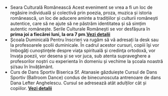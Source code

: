 * <label>Seara Culturală Românească</label> Acest eveniment se vrea a fi un loc de regăsire individuală și colectivă prin poezia, proza, muzica și istoria românească, un loc de aducere aminte a tradițiilor și culturii românești autentice, care să ne ajute să ne păstrăm identitatea și să simțim autentic românește. Serile Culturale Românești se vor  desfășura în <strong>prima joi a fiecărei luni, la ora 7 pm</strong>.<a href="{{ site.baseurl }}/ro/2017/seara-romaneasca.html"><strong>Vezi&nbsp;detalii</strong></a>
* <label>Școala Duminicală</label>  Pentru înscrieri va rugăm să vă adresați la desk sau la profesoarele școlii duminicale. În cadrul acestor cursuri, copiii îşi vor îmbogăţi cunoştinţele despre viaţa spirituală şi credinţa ortodoxă, vor învața poezii, vor desena și se vor juca, sub atenta supraveghere a profesorilor noștri cu experienta în domeniu și vechime la școala noastră și/sau în învățământ.
* <label>Curs de Dans Sportiv</label> Biserica Sf. Atanasie găzduiește Cursul de Dans Sportiv (Ballroom Dance) condus de binecunoscuta antrenoare de dans Dana Lefter Anghelescu. Cursul se adresează atât adulților cât și copiilor. <a href="{{ site.baseurl }}/ro/2017/curs-de-dans.html"><strong>Vezi&nbsp;detalii</strong></a>